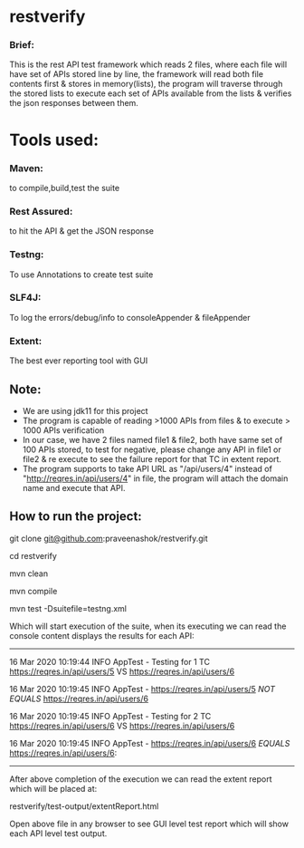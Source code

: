 # restverify

### Brief:
This is the rest API test framework which reads 2 files, where each file will have set of APIs stored line by line, the framework will read both file contents first & stores in memory(lists), the program will traverse through the stored lists to execute each set of APIs available from the lists & verifies the json responses between them.

# Tools used:

### Maven:
to compile,build,test the suite  

### Rest Assured:
to hit the API & get the JSON response

### Testng:
To use Annotations to create test suite

### SLF4J:
To log the errors/debug/info to consoleAppender & fileAppender

### Extent:
The best ever reporting tool with GUI

## Note:
* We are using jdk11 for this project
* The program is capable of reading >1000 APIs from files & to execute > 1000 APIs verification
* In our case, we have 2 files named file1 & file2, both have same set of 100 APIs stored, to test for negative, please change any API in file1 or file2 & re execute to see the failure report for that TC in extent report.
* The program supports to take API URL as "/api/users/4" instead of "http://reqres.in/api/users/4" in file, the program will attach the domain name and execute that API.

## How to run the project:
git clone git@github.com:praveenashok/restverify.git

cd restverify

mvn clean

mvn compile

mvn test -Dsuitefile=testng.xml

Which will start execution of the suite, when its executing we can read the console content displays the results for each API:

------------------------------------------------------------------------------------

16 Mar 2020 10:19:44  INFO AppTest - Testing for 1 TC https://reqres.in/api/users/5 VS https://reqres.in/api/users/6

16 Mar 2020 10:19:45  INFO AppTest - https://reqres.in/api/users/5 *NOT EQUALS* https://reqres.in/api/users/6

16 Mar 2020 10:19:45  INFO AppTest - Testing for 2 TC https://reqres.in/api/users/6 VS https://reqres.in/api/users/6

16 Mar 2020 10:19:45  INFO AppTest - https://reqres.in/api/users/6 *EQUALS* https://reqres.in/api/users/6:

------------------------------------------------------------------------------------

After above completion of the execution we can read the extent report which will be placed at:

restverify/test-output/extentReport.html

Open above file in any browser to see GUI level test report which will show each API level test output.
